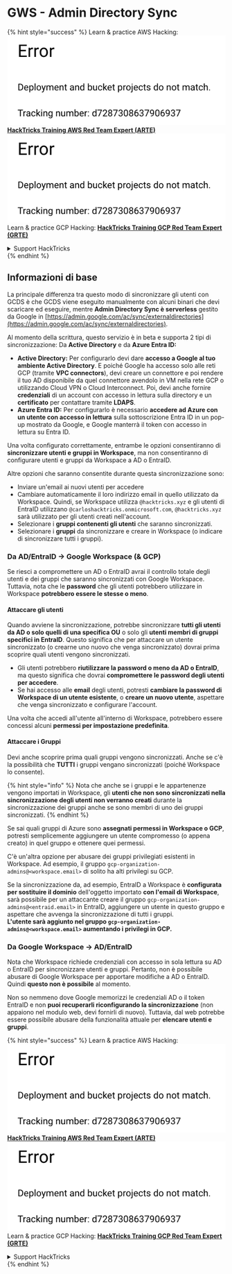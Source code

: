 # GWS - Admin Directory Sync

{% hint style="success" %}
Learn & practice AWS Hacking:<img src="../../../.gitbook/assets/image (1) (1).png" alt="" data-size="line">[**HackTricks Training AWS Red Team Expert (ARTE)**](https://training.hacktricks.xyz/courses/arte)<img src="../../../.gitbook/assets/image (1) (1).png" alt="" data-size="line">\
Learn & practice GCP Hacking: <img src="../../../.gitbook/assets/image (2).png" alt="" data-size="line">[**HackTricks Training GCP Red Team Expert (GRTE)**<img src="../../../.gitbook/assets/image (2).png" alt="" data-size="line">](https://training.hacktricks.xyz/courses/grte)

<details>

<summary>Support HackTricks</summary>

* Check the [**subscription plans**](https://github.com/sponsors/carlospolop)!
* **Join the** 💬 [**Discord group**](https://discord.gg/hRep4RUj7f) or the [**telegram group**](https://t.me/peass) or **follow** us on **Twitter** 🐦 [**@hacktricks\_live**](https://twitter.com/hacktricks\_live)**.**
* **Share hacking tricks by submitting PRs to the** [**HackTricks**](https://github.com/carlospolop/hacktricks) and [**HackTricks Cloud**](https://github.com/carlospolop/hacktricks-cloud) github repos.

</details>
{% endhint %}

## Informazioni di base

La principale differenza tra questo modo di sincronizzare gli utenti con GCDS è che GCDS viene eseguito manualmente con alcuni binari che devi scaricare ed eseguire, mentre **Admin Directory Sync è serverless** gestito da Google in [https://admin.google.com/ac/sync/externaldirectories](https://admin.google.com/ac/sync/externaldirectories).

Al momento della scrittura, questo servizio è in beta e supporta 2 tipi di sincronizzazione: Da **Active Directory** e da **Azure Entra ID:**

* **Active Directory:** Per configurarlo devi dare **accesso a Google al tuo ambiente Active Directory**. E poiché Google ha accesso solo alle reti GCP (tramite **VPC connectors**), devi creare un connettore e poi rendere il tuo AD disponibile da quel connettore avendolo in VM nella rete GCP o utilizzando Cloud VPN o Cloud Interconnect. Poi, devi anche fornire **credenziali** di un account con accesso in lettura sulla directory e un **certificato** per contattare tramite **LDAPS**.
* **Azure Entra ID:** Per configurarlo è necessario **accedere ad Azure con un utente con accesso in lettura** sulla sottoscrizione Entra ID in un pop-up mostrato da Google, e Google manterrà il token con accesso in lettura su Entra ID.

Una volta configurato correttamente, entrambe le opzioni consentiranno di **sincronizzare utenti e gruppi in Workspace**, ma non consentiranno di configurare utenti e gruppi da Workspace a AD o EntraID.

Altre opzioni che saranno consentite durante questa sincronizzazione sono:

* Inviare un'email ai nuovi utenti per accedere
* Cambiare automaticamente il loro indirizzo email in quello utilizzato da Workspace. Quindi, se Workspace utilizza `@hacktricks.xyz` e gli utenti di EntraID utilizzano `@carloshacktricks.onmicrosoft.com`, `@hacktricks.xyz` sarà utilizzato per gli utenti creati nell'account.
* Selezionare i **gruppi contenenti gli utenti** che saranno sincronizzati.
* Selezionare i **gruppi** da sincronizzare e creare in Workspace (o indicare di sincronizzare tutti i gruppi).

### Da AD/EntraID -> Google Workspace (& GCP)

Se riesci a compromettere un AD o EntraID avrai il controllo totale degli utenti e dei gruppi che saranno sincronizzati con Google Workspace.\
Tuttavia, nota che le **password** che gli utenti potrebbero utilizzare in Workspace **potrebbero essere le stesse o meno**.

#### Attaccare gli utenti

Quando avviene la sincronizzazione, potrebbe sincronizzare **tutti gli utenti da AD o solo quelli di una specifica OU** o solo gli **utenti membri di gruppi specifici in EntraID**. Questo significa che per attaccare un utente sincronizzato (o crearne uno nuovo che venga sincronizzato) dovrai prima scoprire quali utenti vengono sincronizzati.

* Gli utenti potrebbero **riutilizzare la password o meno da AD o EntraID**, ma questo significa che dovrai **compromettere le password degli utenti per accedere**.
* Se hai accesso alle **email** degli utenti, potresti **cambiare la password di Workspace di un utente esistente**, o **creare un nuovo utente**, aspettare che venga sincronizzato e configurare l'account.

Una volta che accedi all'utente all'interno di Workspace, potrebbero essere concessi alcuni **permessi per impostazione predefinita**.

#### Attaccare i Gruppi

Devi anche scoprire prima quali gruppi vengono sincronizzati. Anche se c'è la possibilità che **TUTTI** i gruppi vengano sincronizzati (poiché Workspace lo consente).

{% hint style="info" %}
Nota che anche se i gruppi e le appartenenze vengono importati in Workspace, gli **utenti che non sono sincronizzati nella sincronizzazione degli utenti non verranno creati** durante la sincronizzazione dei gruppi anche se sono membri di uno dei gruppi sincronizzati.
{% endhint %}

Se sai quali gruppi di Azure sono **assegnati permessi in Workspace o GCP**, potresti semplicemente aggiungere un utente compromesso (o appena creato) in quel gruppo e ottenere quei permessi.

C'è un'altra opzione per abusare dei gruppi privilegiati esistenti in Workspace. Ad esempio, il gruppo `gcp-organization-admins@<workspace.email>` di solito ha alti privilegi su GCP.

Se la sincronizzazione da, ad esempio, EntraID a Workspace è **configurata per sostituire il dominio** dell'oggetto importato **con l'email di Workspace**, sarà possibile per un attaccante creare il gruppo `gcp-organization-admins@<entraid.email>` in EntraID, aggiungere un utente in questo gruppo e aspettare che avvenga la sincronizzazione di tutti i gruppi.\
**L'utente sarà aggiunto nel gruppo `gcp-organization-admins@<workspace.email>` aumentando i privilegi in GCP.**

### Da Google Workspace -> AD/EntraID

Nota che Workspace richiede credenziali con accesso in sola lettura su AD o EntraID per sincronizzare utenti e gruppi. Pertanto, non è possibile abusare di Google Workspace per apportare modifiche a AD o EntraID. Quindi **questo non è possibile** al momento.

Non so nemmeno dove Google memorizzi le credenziali AD o il token EntraID e non **puoi recuperarli riconfigurando la sincronizzazione** (non appaiono nel modulo web, devi fornirli di nuovo). Tuttavia, dal web potrebbe essere possibile abusare della funzionalità attuale per **elencare utenti e gruppi**.

{% hint style="success" %}
Learn & practice AWS Hacking:<img src="../../../.gitbook/assets/image (1) (1).png" alt="" data-size="line">[**HackTricks Training AWS Red Team Expert (ARTE)**](https://training.hacktricks.xyz/courses/arte)<img src="../../../.gitbook/assets/image (1) (1).png" alt="" data-size="line">\
Learn & practice GCP Hacking: <img src="../../../.gitbook/assets/image (2).png" alt="" data-size="line">[**HackTricks Training GCP Red Team Expert (GRTE)**<img src="../../../.gitbook/assets/image (2).png" alt="" data-size="line">](https://training.hacktricks.xyz/courses/grte)

<details>

<summary>Support HackTricks</summary>

* Check the [**subscription plans**](https://github.com/sponsors/carlospolop)!
* **Join the** 💬 [**Discord group**](https://discord.gg/hRep4RUj7f) or the [**telegram group**](https://t.me/peass) or **follow** us on **Twitter** 🐦 [**@hacktricks\_live**](https://twitter.com/hacktricks\_live)**.**
* **Share hacking tricks by submitting PRs to the** [**HackTricks**](https://github.com/carlospolop/hacktricks) and [**HackTricks Cloud**](https://github.com/carlospolop/hacktricks-cloud) github repos.

</details>
{% endhint %}
